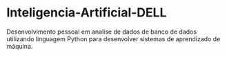 # Inteligencia-Artificial-DELL
Desenvolvimento pessoal em analise de dados de banco de dados utilizando linguagem Python para desenvolver sistemas de aprendizado de máquina.
